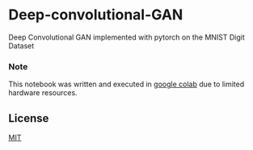# Deep-convolutional-GAN

Deep Convolutional GAN implemented with pytorch on the MNIST Digit Dataset

### Note 

This notebook was written and executed in [google colab](https://colab.research.google.com) due to limited hardware resources.

## License
[MIT](https://choosealicense.com/licenses/mit/)
